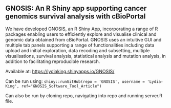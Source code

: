 ## GNOSIS: An R Shiny app supporting cancer genomics survival analysis with cBioPortal

We have developed GNOSIS, an R Shiny App, incorporating a range of R packages enabling users 
to efficiently explore and visualise clinical and genomic data obtained from cBioPortal. 
GNOSIS uses an intuitive GUI and multiple tab panels supporting a range of functionalities 
including data upload and initial exploration, data recoding and subsetting, multiple visualisations, survival analysis, 
statistical analysis and mutation analysis, in addition to facilitating reproducible research.

Available at: https://lydiaking.shinyapps.io/GNOSIS/

Can be run using: ```shiny::runGitHub(repo = 'GNOSIS', username = 'Lydia-King', ref="GNOSIS_Software_Tool_Article")```

Can also be run by cloning repo, navigating into repo and running server.R file. 



